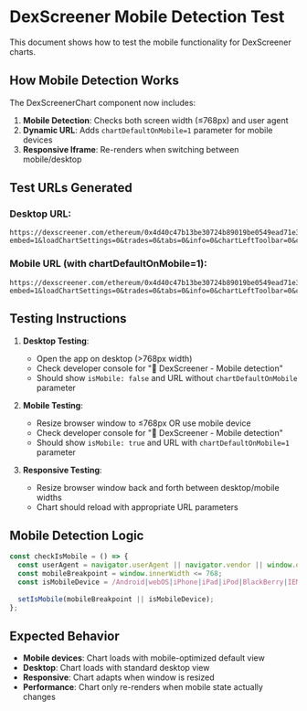 # DexScreener Mobile Detection Test

This document shows how to test the mobile functionality for DexScreener charts.

## How Mobile Detection Works

The DexScreenerChart component now includes:

1. **Mobile Detection**: Checks both screen width (≤768px) and user agent
2. **Dynamic URL**: Adds `chartDefaultOnMobile=1` parameter for mobile devices
3. **Responsive Iframe**: Re-renders when switching between mobile/desktop

## Test URLs Generated

### Desktop URL:
```
https://dexscreener.com/ethereum/0x4d40c47b13be30724b89019be0549ead71e363e50cef119a56bd64ead4e35016?embed=1&loadChartSettings=0&trades=0&tabs=0&info=0&chartLeftToolbar=0&chartTimeframesToolbar=0&chartTheme=light&theme=light&chartStyle=1&chartType=usd&interval=120
```

### Mobile URL (with chartDefaultOnMobile=1):
```
https://dexscreener.com/ethereum/0x4d40c47b13be30724b89019be0549ead71e363e50cef119a56bd64ead4e35016?embed=1&loadChartSettings=0&trades=0&tabs=0&info=0&chartLeftToolbar=0&chartTimeframesToolbar=0&chartDefaultOnMobile=1&chartTheme=light&theme=light&chartStyle=1&chartType=usd&interval=120
```

## Testing Instructions

1. **Desktop Testing**:
   - Open the app on desktop (>768px width)
   - Check developer console for "🎯 DexScreener - Mobile detection"
   - Should show `isMobile: false` and URL without `chartDefaultOnMobile` parameter

2. **Mobile Testing**:
   - Resize browser window to ≤768px OR use mobile device
   - Check developer console for "🎯 DexScreener - Mobile detection"
   - Should show `isMobile: true` and URL with `chartDefaultOnMobile=1` parameter

3. **Responsive Testing**:
   - Resize browser window back and forth between desktop/mobile widths
   - Chart should reload with appropriate URL parameters

## Mobile Detection Logic

```javascript
const checkIsMobile = () => {
  const userAgent = navigator.userAgent || navigator.vendor || window.opera;
  const mobileBreakpoint = window.innerWidth <= 768;
  const isMobileDevice = /Android|webOS|iPhone|iPad|iPod|BlackBerry|IEMobile|Opera Mini/i.test(userAgent);
  
  setIsMobile(mobileBreakpoint || isMobileDevice);
};
```

## Expected Behavior

- **Mobile devices**: Chart loads with mobile-optimized default view
- **Desktop**: Chart loads with standard desktop view  
- **Responsive**: Chart adapts when window is resized
- **Performance**: Chart only re-renders when mobile state actually changes